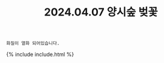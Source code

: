 ﻿---
title: 2024.04.07 양시숲 벚꽃
categories: [2024, 야외, 코스프레]
comments: false
model: [
    "YangjaeCitizenForest240407_DaelaengI",
    "YangjaeCitizenForest240407_candylight_12",
    "YangjaeCitizenForest240407_sdiwbk_liga",
    "YangjaeCitizenForest240407_sul_a27",
    "YangjaeCitizenForest240407_dndpdpd51095",
    "YangjaeCitizenForest240407_yue_coscos",
    "YangjaeCitizenForest240407_kubi0204",
]
thumbnail: /assets/img/2024/04-07/도리/DSC09640-2.jpg
---

`화질이 열화 되어있습니다.`

{% include include.html %}
